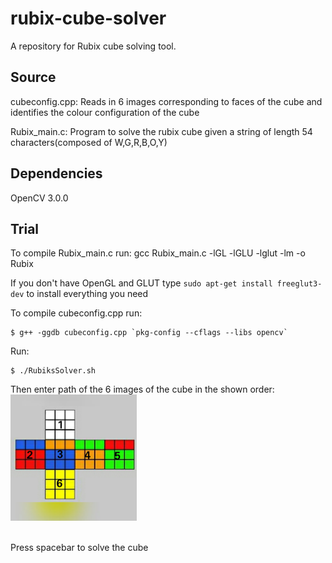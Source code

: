 # rubix-cube-solver
A repository for Rubix cube solving tool.

## Source
cubeconfig.cpp: 
Reads in 6 images corresponding to faces of the cube and identifies the colour configuration of the cube

Rubix_main.c: 
Program to solve the rubix cube given a string of length 54 characters(composed of W,G,R,B,O,Y)

## Dependencies
OpenCV 3.0.0

## Trial
To compile Rubix_main.c run: 
gcc Rubix_main.c -lGL -lGLU -lglut -lm -o Rubix

If you don't have OpenGL and GLUT type `sudo apt-get install freeglut3-dev` to install everything you need

To compile cubeconfig.cpp run: 
```
$ g++ -ggdb cubeconfig.cpp `pkg-config --cflags --libs opencv`
```

Run:
```
$ ./RubiksSolver.sh
```

Then enter path of the 6 images of the cube in the shown order:
<img src = "https://raw.githubusercontent.com/iitmcvg/rubix-cube-solver/master/Images/sample.jpg" width = "40%" />
<br><br>

Press spacebar to solve the cube
